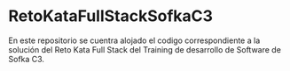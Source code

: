 # RetoKataFullStackSofkaC3
En este repositorio se cuentra alojado el codigo correspondiente a la solución del Reto Kata Full Stack del Training de desarrollo de Software de Sofka C3.
